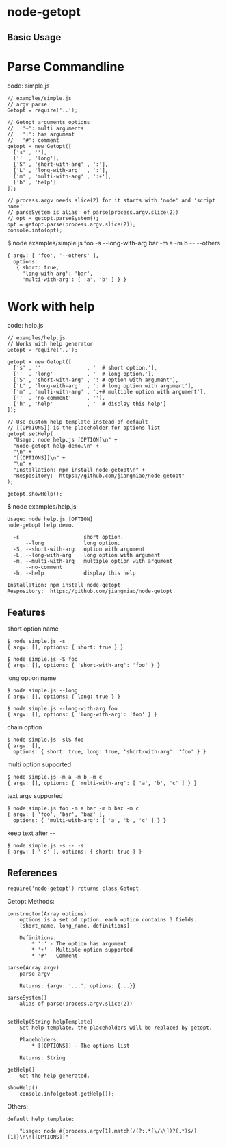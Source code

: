 node-getopt
===========

Basic Usage
-----------

Parse Commandline
=================
code: simple.js

    // examples/simple.js
    // argv parse
    Getopt = require('..');

    // Getopt arguments options
    //   '+': multi arguments
    //   ':': has argument
    //   '#': comment
    getopt = new Getopt([
      ['s' , ''],
      [''  , 'long'],
      ['S' , 'short-with-arg' , ':'],
      ['L' , 'long-with-arg'  , ':'],
      ['m' , 'multi-with-arg' , ':+'],
      ['h' , 'help']
    ]);

    // process.argv needs slice(2) for it starts with 'node' and 'script name'
    // parseSystem is alias  of parse(process.argv.slice(2))
    // opt = getopt.parseSystem();
    opt = getopt.parse(process.argv.slice(2));
    console.info(opt);

$ node examples/simple.js foo -s --long-with-arg bar -m a -m b -- --others

    { argv: [ 'foo', '--others' ],
      options:
       { short: true,
         'long-with-arg': 'bar',
         'multi-with-arg': [ 'a', 'b' ] } }

Work with help
==============
code: help.js

    // examples/help.js
    // Works with help generator
    Getopt = require('..');

    getopt = new Getopt([
      ['s' , ''               , '  # short option.'],
      [''  , 'long'           , '  # long option.'],
      ['S' , 'short-with-arg' , ': # option with argument'],
      ['L' , 'long-with-arg'  , ': # long option with argument'],
      ['m' , 'multi-with-arg' , ':+# multiple option with argument'],
      [''  , 'no-comment'     , ''],
      ['h' , 'help'           , '  # display this help']
    ]);

    // Use custom help template instead of default
    // [[OPTIONS]] is the placeholder for options list
    getopt.setHelp(
      "Usage: node help.js [OPTION]\n" +
      "node-getopt help demo.\n" +
      "\n" +
      "[[OPTIONS]]\n" +
      "\n" +
      "Installation: npm install node-getopt\n" +
      "Respository:  https://github.com/jiangmiao/node-getopt"
    );

    getopt.showHelp();

$ node examples/help.js

    Usage: node help.js [OPTION]
    node-getopt help demo.

      -s                     short option.
          --long             long option.
      -S, --short-with-arg   option with argument
      -L, --long-with-arg    long option with argument
      -m, --multi-with-arg   multiple option with argument
          --no-comment
      -h, --help             display this help

    Installation: npm install node-getopt
    Respository:  https://github.com/jiangmiao/node-getopt


Features
--------

short option name

    $ node simple.js -s
    { argv: [], options: { short: true } }

    $ node simple.js -S foo
    { argv: [], options: { 'short-with-arg': 'foo' } }

long option name

    $ node simple.js --long
    { argv: [], options: { long: true } }

    $ node simple.js --long-with-arg foo
    { argv: [], options: { 'long-with-arg': 'foo' } }

chain option

    $ node simple.js -slS foo
    { argv: [],
      options: { short: true, long: true, 'short-with-arg': 'foo' } }


multi option supported

    $ node simple.js -m a -m b -m c
    { argv: [], options: { 'multi-with-arg': [ 'a', 'b', 'c' ] } }

text argv supported

    $ node simple.js foo -m a bar -m b baz -m c
    { argv: [ 'foo', 'bar', 'baz' ],
      options: { 'multi-with-arg': [ 'a', 'b', 'c' ] } }

keep text after --

    $ node simple.js -s -- -s
    { argv: [ '-s' ], options: { short: true } }

References
----------

    require('node-getopt') returns class Getopt

Getopt Methods:

    constructor(Array options)
        options is a set of option. each option contains 3 fields.
        [short_name, long_name, definitions]

        Definitions:
            * ':' - The option has argument
            * '+' - Multiple option supported
            * '#' - Comment

    parse(Array argv)
        parse argv

        Returns: {argv: '...', options: {...}}

    parseSystem()
        alias of parse(process.argv.slice(2))


    setHelp(String helpTemplate)
        Set help template. the placeholders will be replaced by getopt.

        Placeholders:
            * [[OPTIONS]] - The options list

        Returns: String

    getHelp()
        Get the help generated.

    showHelp()
        console.info(getopt.getHelp());

Others:

    default help template:

        "Usage: node #{process.argv[1].match(/(?:.*[\/\\])?(.*)$/)[1]}\n\n[[OPTIONS]]"
